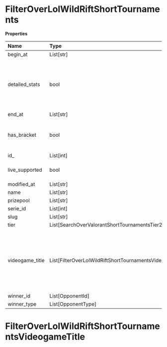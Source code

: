 # FilterOverLolWildRiftShortTournaments

**Properties**

| Name            | Type                                                      | Required | Description                                                                                              |
| :-------------- | :-------------------------------------------------------- | :------- | :------------------------------------------------------------------------------------------------------- |
| begin_at        | List[str]                                                 | ❌       |                                                                                                          |
| detailed_stats  | bool                                                      | ❌       | Whether the tournament is expected to have detailed statistics available                                 |
| end_at          | List[str]                                                 | ❌       |                                                                                                          |
| has_bracket     | bool                                                      | ❌       | Whether the tournament has a bracket                                                                     |
| id\_            | List[int]                                                 | ❌       |                                                                                                          |
| live_supported  | bool                                                      | ❌       | Whether live is supported                                                                                |
| modified_at     | List[str]                                                 | ❌       |                                                                                                          |
| name            | List[str]                                                 | ❌       |                                                                                                          |
| prizepool       | List[str]                                                 | ❌       |                                                                                                          |
| serie_id        | List[int]                                                 | ❌       |                                                                                                          |
| slug            | List[str]                                                 | ❌       |                                                                                                          |
| tier            | List[SearchOverValorantShortTournamentsTier2]             | ❌       |                                                                                                          |
| videogame_title | List[FilterOverLolWildRiftShortTournamentsVideogameTitle] | ❌       | A videogame title id or slug. <br/>Only for `/csgo/*`, `/codmw/*`, `/fifa/*` and `/ow/*` endpoints <br/> |
| winner_id       | List[OpponentId]                                          | ❌       |                                                                                                          |
| winner_type     | List[OpponentType]                                        | ❌       |                                                                                                          |

# FilterOverLolWildRiftShortTournamentsVideogameTitle
